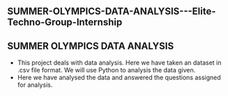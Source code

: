 ## SUMMER-OLYMPICS-DATA-ANALYSIS---Elite-Techno-Group-Internship
## SUMMER OLYMPICS DATA ANALYSIS

* This project deals with data analysis. Here we have taken an dataset in .csv file format. We will use Python to analysis the data given.
* Here we have analysed the data and answered the questions assigned for analysis.
